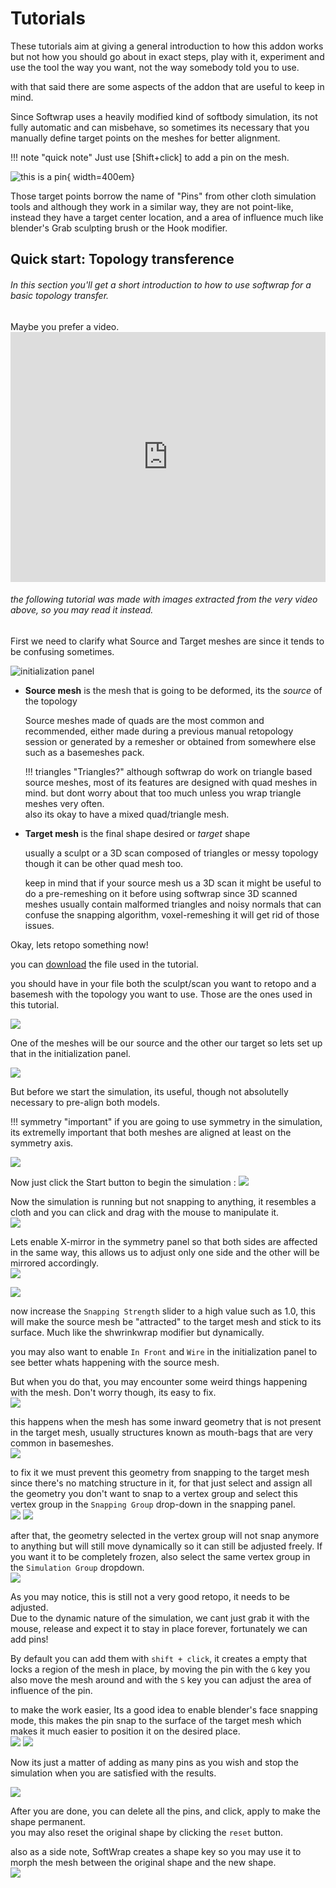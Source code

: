 # Tutorials

These tutorials aim at giving a general introduction to how this addon works but not how you should go about in exact steps, play with it, experiment and use the tool the way you want, not the way somebody told you to use.

with that said there are some aspects of the addon that are useful to keep in mind.    

Since Softwrap uses a heavily modified kind of softbody simulation, its not fully automatic and can misbehave, so sometimes its necessary that you manually define target points on the meshes for better alignment.

!!! note "quick note"
    Just use [Shift+click] to add a pin on the mesh.

![this is a pin](img/pin.png){ width=400em}

Those target points borrow the name of "Pins" from other cloth simulation tools and although they work in a similar way, they are not point-like, instead they have a target center location, and a area of influence much like blender's Grab sculpting brush or the Hook modifier.

## Quick start: Topology transference

<H6>In this section you'll get a short introduction to how to use softwrap for a basic topology transfer.</h6>
Maybe you prefer a video.

<iframe frameborder="0" width="100%" height="400" src="https://www.youtube.com/embed/aEH9J-YlwwQ" title="YouTube video player" frameborder="0" allow="accelerometer; autoplay; clipboard-write; encrypted-media; gyroscope; picture-in-picture" allowfullscreen></iframe>

<br>
<H6>
the following tutorial was made with images extracted from the very video above, so you may read it instead.
</h6>

First we need to clarify what Source and Target meshes are since it tends to be confusing sometimes.    

![initialization panel](img/initialization.png)

-   **Source mesh** is the mesh that is going to be deformed, its the _source_ of the topology

      Source meshes made of quads are the most common and recommended, either made during a previous manual retopology session or generated by a remesher or obtained from somewhere else such as a basemeshes pack.

      !!! triangles "Triangles?"
          although softwrap do work on triangle based source meshes, most of its features are designed with quad meshes in mind.
          but dont worry about that too much unless you wrap triangle meshes very often.  
          also its okay to have a mixed quad/triangle mesh.


-   **Target mesh** is the final shape desired or _target_ shape

      usually a sculpt or a 3D scan composed of triangles or messy topology though it can be other quad mesh too.

      keep in mind that if your source mesh us a 3D scan it might be useful to do a pre-remeshing on it before using softwrap since 3D scanned meshes usually contain malformed triangles and noisy normals that can confuse the snapping algorithm, voxel-remeshing it will get rid of those issues.    

Okay, lets retopo something now!

you can [download](files/tut1.blend) the file used in the tutorial.

you should have in your file both the sculpt/scan you want to retopo and a basemesh with the topology you want to use.
Those are the ones used in this tutorial.

![](img/tut1/img1.png)

One of the meshes will be our source and the other our target so lets set up that in the initialization panel.

![](img/tut1/img2.png)

But before we start the simulation, its useful, though not absolutelly necessary to pre-align both models.    

!!! symmetry "important"
    if you are going to use symmetry in the simulation, its extremelly important that both meshes are aligned at least on the symmetry axis.    

![](img/tut1/img3.png)

Now just click the Start button to begin the simulation : ![](img/tut1/start.png)

Now the simulation is running but not snapping to anything, it resembles a cloth and you can click and drag with the mouse to manipulate it.  
![](img/tut1/img4.png)

Lets enable X-mirror in the symmetry panel so that both sides are affected in the same way, this allows us to adjust only one side and the other will be mirrored accordingly.  
![](img/tut1/img5.png)

![](img/tut1/img6.png)

now increase the `Snapping Strength` slider to a high value such as 1.0, this will make the source mesh be "attracted" to the target mesh and stick to its surface.
Much like the shwrinkwrap modifier but dynamically.    

you may also want to enable `In Front` and `Wire` in the initialization panel to see better whats happening with the source mesh.    

But when you do that, you may encounter some weird things happening with the mesh.
Don't worry though, its easy to fix.  
![](img/tut1/img7.png)

this happens when the mesh has some inward geometry that is not present in the target mesh, usually structures known as mouth-bags that are very common in basemeshes.  
![](img/tut1/img9.png)

to fix it we must prevent this geometry from snapping to the target mesh since there's no matching structure in it, for that just select and assign all the geometry you don't want to snap to a vertex group
and select this vertex group in the `Snapping Group` drop-down in the snapping panel.  
![](img/tut1/img10.png) ![](img/tut1/img11.png)

after that, the geometry selected in the vertex group will not snap anymore to anything but will still move dynamically so it can still be adjusted freely.
If you want it to be completely frozen, also select the same vertex group in the `Simulation Group` dropdown.  
![](img/tut1/img12.png)

As you may notice, this is still not a very good retopo, it needs to be adjusted.  
Due to the dynamic nature of the simulation, we cant just grab it with the mouse, release and expect it to stay in place forever, fortunately we can add pins!  

By default you can add them with `shift + click`, it creates a empty that locks a region of the mesh in place, by moving the pin with the `G` key you also move the mesh around and
with the `S` key you can adjust the area of influence of the pin.

to make the work easier, Its a good idea to enable blender's face snapping mode, this makes the pin snap to the surface of the target mesh which makes it much easier to position it on the desired place.  
![](img/tut1/img14.png)
![](img/tut1/img13.png)

Now its just a matter of adding as many pins as you wish and stop the simulation when you are satisfied with the results.

![](img/tut1/img15.png)

After you are done, you can delete all the pins, and click, apply to make the shape permanent.  
you may also reset the original shape by clicking the `reset` button.

also as a side note, SoftWrap creates a shape key so you may use it to morph the mesh between the original shape and the new shape.  
![](img/tut1/img16.png)
